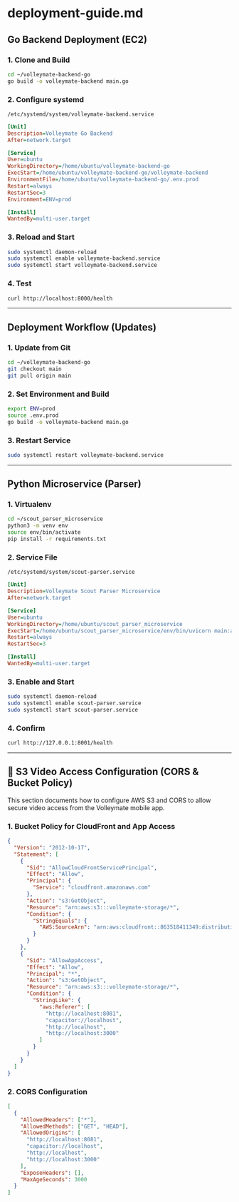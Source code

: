 # deployment-guide.md

## Go Backend Deployment (EC2)

### 1. Clone and Build

```bash
cd ~/volleymate-backend-go
go build -o volleymate-backend main.go
```

### 2. Configure systemd

`/etc/systemd/system/volleymate-backend.service`

```ini
[Unit]
Description=Volleymate Go Backend
After=network.target

[Service]
User=ubuntu
WorkingDirectory=/home/ubuntu/volleymate-backend-go
ExecStart=/home/ubuntu/volleymate-backend-go/volleymate-backend
EnvironmentFile=/home/ubuntu/volleymate-backend-go/.env.prod
Restart=always
RestartSec=3
Environment=ENV=prod

[Install]
WantedBy=multi-user.target
```

### 3. Reload and Start

```bash
sudo systemctl daemon-reload
sudo systemctl enable volleymate-backend.service
sudo systemctl start volleymate-backend.service
```

### 4. Test

```bash
curl http://localhost:8000/health
```

---

## Deployment Workflow (Updates)

### 1. Update from Git

```bash
cd ~/volleymate-backend-go
git checkout main
git pull origin main
```

### 2. Set Environment and Build

```bash
export ENV=prod
source .env.prod
go build -o volleymate-backend main.go
```

### 3. Restart Service

```bash
sudo systemctl restart volleymate-backend.service
```

---

## Python Microservice (Parser)

### 1. Virtualenv

```bash
cd ~/scout_parser_microservice
python3 -m venv env
source env/bin/activate
pip install -r requirements.txt
```

### 2. Service File

`/etc/systemd/system/scout-parser.service`

```ini
[Unit]
Description=Volleymate Scout Parser Microservice
After=network.target

[Service]
User=ubuntu
WorkingDirectory=/home/ubuntu/scout_parser_microservice
ExecStart=/home/ubuntu/scout_parser_microservice/env/bin/uvicorn main:app --host 127.0.0.1 --port 8001
Restart=always
RestartSec=3

[Install]
WantedBy=multi-user.target
```

### 3. Enable and Start

```bash
sudo systemctl daemon-reload
sudo systemctl enable scout-parser.service
sudo systemctl start scout-parser.service
```

### 4. Confirm

```bash
curl http://127.0.0.1:8001/health
```

---

## 🎥 S3 Video Access Configuration (CORS & Bucket Policy)

This section documents how to configure AWS S3 and CORS to allow secure video access from the Volleymate mobile app.

### 1. Bucket Policy for CloudFront and App Access

```json
{
  "Version": "2012-10-17",
  "Statement": [
    {
      "Sid": "AllowCloudFrontServicePrincipal",
      "Effect": "Allow",
      "Principal": {
        "Service": "cloudfront.amazonaws.com"
      },
      "Action": "s3:GetObject",
      "Resource": "arn:aws:s3:::volleymate-storage/*",
      "Condition": {
        "StringEquals": {
          "AWS:SourceArn": "arn:aws:cloudfront::863518411349:distribution/E2I1LDQ5PKDKHX"
        }
      }
    },
    {
      "Sid": "AllowAppAccess",
      "Effect": "Allow",
      "Principal": "*",
      "Action": "s3:GetObject",
      "Resource": "arn:aws:s3:::volleymate-storage/*",
      "Condition": {
        "StringLike": {
          "aws:Referer": [
            "http://localhost:8081",
            "capacitor://localhost",
            "http://localhost",
            "http://localhost:3000"
          ]
        }
      }
    }
  ]
}
```

### 2. CORS Configuration

```json
[
  {
    "AllowedHeaders": ["*"],
    "AllowedMethods": ["GET", "HEAD"],
    "AllowedOrigins": [
      "http://localhost:8081",
      "capacitor://localhost",
      "http://localhost",
      "http://localhost:3000"
    ],
    "ExposeHeaders": [],
    "MaxAgeSeconds": 3000
  }
]
```
